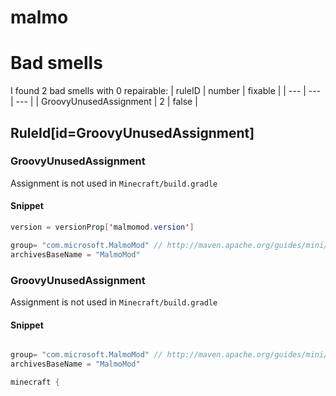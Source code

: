 # malmo 
 
# Bad smells
I found 2 bad smells with 0 repairable:
| ruleID | number | fixable |
| --- | --- | --- |
| GroovyUnusedAssignment | 2 | false |
## RuleId[id=GroovyUnusedAssignment]
### GroovyUnusedAssignment
Assignment is not used
in `Minecraft/build.gradle`
#### Snippet
```java
version = versionProp['malmomod.version']

group= "com.microsoft.MalmoMod" // http://maven.apache.org/guides/mini/guide-naming-conventions.html
archivesBaseName = "MalmoMod"

```

### GroovyUnusedAssignment
Assignment is not used
in `Minecraft/build.gradle`
#### Snippet
```java

group= "com.microsoft.MalmoMod" // http://maven.apache.org/guides/mini/guide-naming-conventions.html
archivesBaseName = "MalmoMod"

minecraft {
```

